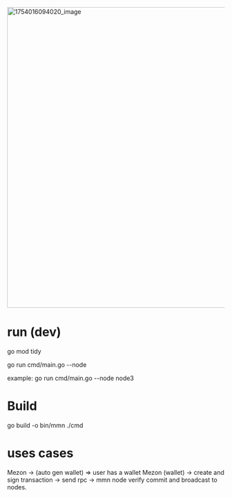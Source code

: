 <img width="1061" height="695" alt="1754016094020_image" src="https://github.com/user-attachments/assets/c2df9920-e7e6-48ed-baa3-994b281a7575" />


# run (dev)
go mod tidy

go run cmd/main.go --node <node name> 

example:
go run cmd/main.go --node node3

# Build
go build -o bin/mmn ./cmd

# uses cases
Mezon -> (auto gen wallet) => user has a wallet
Mezon (wallet) -> create and sign transaction -> send rpc -> mmn node verify commit and broadcast to nodes.
